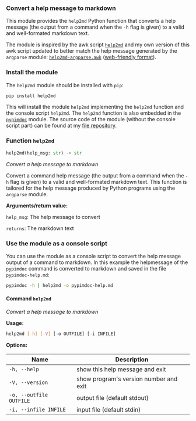 
### <a id="Convert+a+help+messa"></a>Convert a help message to markdown

This module provides the `help2md` Python function that converts a
help message (the output from a command when the `-h` flag is given)
to a valid and well-formated markdown text.

The module is inspired by the awk script
[`help2md`](https://github.com/valeriangalliat/help2md) and my own
version of this awk script updated to better match the help message
generated by the `argparse` module:
[`help2md-argparse.awk`](https://www.pg12.org/dist/py/lib/help2md/help2md-argparse.awk)
([web-friendly
format](https://www.pg12.org/dist/py/lib/help2md/help2md-argparse.html)).

### <a id="Install+the+module"></a>Install the module

The `help2md` module should be installed with `pip`:

```bash
pip install help2md
```

This will install the module `help2md` implementing the `help2md`
function and the console script `help2md`. The `help2md` function is
also embedded in the [`pypimdoc`](https://pypi.org/project/pypimdoc/)
module. The source code of the module (without the console script part) can
be found at my [file repository](https://www.pg12.org/dist/py/lib/help2md/).


### <a id="help2md1"></a>Function `help2md`

```python
help2md(help_msg: str) -> str
```

*Convert a help message to markdown*

Convert a command help message (the output from a command when the
`-h` flag is given) to a valid and well-formated markdown text.
This function is tailored for the help message produced by Python
programs using the `argparse` module.

**Arguments/return value:**

`help_msg`: The help message to convert

`returns`: The markdown text


### <a id="Use+the+module+as+a+"></a>Use the module as a console script

You can use the module as a console script to convert the help message
output of a command to markdown. In this example the helpmessage of the `pypimdoc` command is converted to markdown and saved in the file `pypimdoc-help.md`:

```bash
pypimdoc -h | help2md -o pypimdoc-help.md
```


#### <a id="Command+%60help2md%60"></a>Command `help2md`


*Convert a help message to markdown*

**Usage:**

```bash
help2md [-h] [-V] [-o OUTFILE] [-i INFILE]
```

**Options:**

Name | Description
---- | -----------
`-h, --help` | show this help message and exit
`-V, --version` | show program's version number and exit
`-o, --outfile OUTFILE` | output file (default stdout)
`-i, --infile INFILE` | input file (default stdin)

